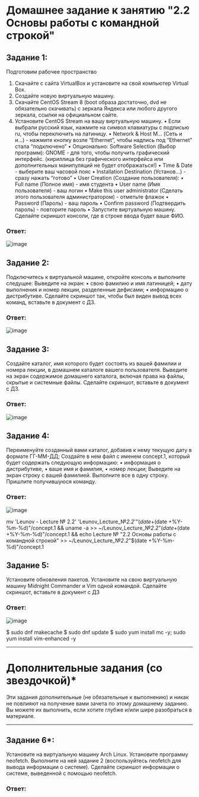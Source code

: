 # Домашнее задание к занятию "2.2 Основы работы с командной строкой"
## Задание 1: 
Подготовим рабочее пространство
1.	Скачайте с сайта VirtualBox и установите на свой компьютер Virtual Box.
2.	Создайте новую виртуальную машину.
3.	Скачайте CentOS Stream 8 (boot образа достаточно, dvd не обязательно скачивать) с зеркала Яндекса или любого другого зеркала, ссылки на официальном сайте.
4.	Установите CentOS Stream на вашу виртуальную машину.
•	Если выбрали русский язык, нажмите на символ клавиатуры с подписью ru, чтобы переключить на латиницу.
•	Network & Host M… (Сеть и и…) - нажмите кнопку возле “Ethernet”, чтобы надпись под “Ethernet” стала “подключено”
•	Опционально: Software Selection (Выбор программ): GNOME - для того, чтобы получить графический интерфейс. (кириллица без графического интерфейса или дополнительных манипуляций не будет отображаться!)
•	Time & Date - выберите ваш часовой пояс
•	Installation Destination (Установ…) - сразу нажать “готово”
•	User Creation (Создание пользователя):
•	Full name (Полное имя) - имя студента
•	User name (Имя пользователя) - ваш логин
•	Make this user administrator (Сделать этого пользователя администратором) - отметьте флажок
•	Password (Пароль) - ваш пароль
•	Confirm password (Подтвердить пароль) - повторите пароль
•	Запустите виртуальную машину.
Сделайте скриншот консоли, где в строке ввода будет ваше ФИО.

### Ответ:

![image](https://user-images.githubusercontent.com/121933872/210550273-92773587-9924-4aa8-ab29-5b5e9410b2b5.png)


## Задание 2:
Подключитесь к виртуальной машине, откройте консоль и выполните следущее:
Выведите на экран:
•	свою фамилию и имя латиницей;
•	дату выполнения и номер лекции, разделенные дефисами;
•	информацию о дистрибутиве.
Сделайте скриншот так, чтобы был виден вывод всех команд, вставьте в документ с ДЗ.

### Ответ:

![image](https://user-images.githubusercontent.com/121933872/210553305-e1dbe67c-0c7d-4d65-85d6-390da1b82d54.png)



## Задание 3:
Создайте каталог, имя которого будет состоять из вашей фамилии и номера лекции, в домашнем каталоге вашего пользователя.
Выведите на экран содержимое домашнего каталога, включая права на файлы, скрытые и системные файлы.
Сделайте скриншот, вставьте в документ с ДЗ.

### Ответ:
![image](https://user-images.githubusercontent.com/121933872/210554231-9bde8ab4-3faf-4203-b24d-0ff64c8cfc80.png)


## Задание 4:
Переименуйте созданный вами каталог, добавив к нему текущую дату в формате ГГ-ММ-ДД;
Создайте в нем файл с именем concept.1, который будет содержать следующую информацию:
•	информация о дистрибутиве,
•	ваше имя и фамилия,
•	номер лекции;
Выведите на экран строку с вашей фамилией. Выполните все в одну строку.
Пришлите получившуюся команду.

### Ответ:
![image](https://user-images.githubusercontent.com/121933872/210572377-dde2f658-5034-4780-9ccd-b26271e15628.png)

mv 'Leunov - Lecture № 2.2' 'Leunov_Lecture_№_2.2_'"$(date +%Y-%m-%d)" && touch ~/Leunov_Lecture_№_2.2_"$(date +%Y-%m-%d)"/concept.1 && uname -a >> ~/Leunov_Lecture_№_2.2_"$(date +%Y-%m-%d)"/concept.1 && echo Ivan Leunov >> ~/Leunov_Lecture_№_2.2_"$(date +%Y-%m-%d)"/concept.1 && echo Lecture № "2.2 Основы работы с командной строкой"  >> ~/Leunov_Lecture_№_2.2_"$(date +%Y-%m-%d)"/concept.1

## Задание 5:
Установите обновления пакетов.
Установите на свою виртуальную машину Midnight Commander и Vim одной командой.
Сделайте скриншот, вставьте в документ с ДЗ

### Ответ:
![image](https://user-images.githubusercontent.com/121933872/210575719-59c25a03-6570-4f4f-a2c1-c18402d0a6ab.png)



$ sudo dnf makecache
$ sudo dnf update
$ sudo yum install mc -y; sudo yum install vim-enhanced -y
________________________________________
# Дополнительные задания (со звездочкой)*
Эти задания дополнительные (не обязательные к выполнению) и никак не повлияют на получение вами зачета по этому домашнему заданию. Вы можете их выполнить, если хотите глубже и/или шире разобраться в материале.
________________________________________


## Задание 6*:
Установите на виртуальную машину Arch Linux. Установите программу neofetch. Выполните на ней задание 2 (воспользуйтесь neofetch для вывода информации о системе).
Сделайте скриншот информации о системе, выведенной с помощью neofetch.


### Ответ:












